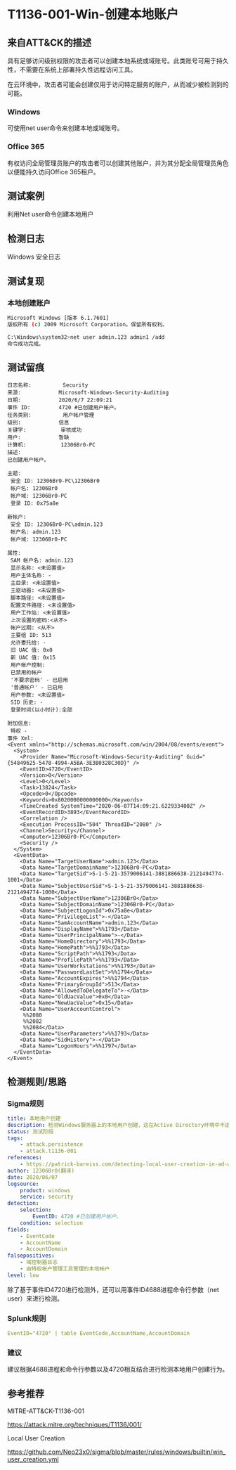# T1136-001-Win-创建本地账户

## 来自ATT&CK的描述

具有足够访问级别权限的攻击者可以创建本地系统或域账号。此类账号可用于持久性，不需要在系统上部署持久性远程访问工具。

在云环境中，攻击者可能会创建仅用于访问特定服务的账户，从而减少被检测到的可能。

### Windows

可使用net user命令来创建本地或域账号。

### Office 365

有权访问全局管理员账户的攻击者可以创建其他账户，并为其分配全局管理员角色以便能持久访问Office 365租户。

## 测试案例

利用Net user命令创建本地用户

## 检测日志

Windows 安全日志

## 测试复现

### 本地创建账户

```bash
Microsoft Windows [版本 6.1.7601]
版权所有 (c) 2009 Microsoft Corporation。保留所有权利。

C:\Windows\system32>net user admin.123 admin1 /add
命令成功完成。
```

## 测试留痕

```log
日志名称:          Security
来源:            Microsoft-Windows-Security-Auditing
日期:            2020/6/7 22:09:21
事件 ID:         4720 #已创建用户帐户。
任务类别:          用户帐户管理
级别:            信息
关键字:           审核成功
用户:            暂缺
计算机:           12306Br0-PC
描述:
已创建用户帐户。

主题:
 安全 ID: 12306Br0-PC\12306Br0
 帐户名: 12306Br0
 帐户域: 12306Br0-PC
 登录 ID: 0x75a8e

新帐户:
 安全 ID: 12306Br0-PC\admin.123
 帐户名: admin.123
 帐户域: 12306Br0-PC

属性:
 SAM 帐户名: admin.123
 显示名称: <未设置值>
 用户主体名称: -
 主目录: <未设置值>
 主驱动器: <未设置值>
 脚本路径: <未设置值>
 配置文件路径: <未设置值>
 用户工作站: <未设置值>
 上次设置的密码:<从不>
 帐户过期: <从不>
 主要组 ID: 513
 允许委托给: -
 旧 UAC 值: 0x0
 新 UAC 值: 0x15
 用户帐户控制:
 已禁用的帐户
 '不要求密码' - 已启用
 '普通帐户' - 已启用
 用户参数: <未设置值>
 SID 历史: -
 登录时间(以小时计):全部

附加信息:
 特权 -
事件 Xml:
<Event xmlns="http://schemas.microsoft.com/win/2004/08/events/event">
  <System>
    <Provider Name="Microsoft-Windows-Security-Auditing" Guid="{54849625-5478-4994-A5BA-3E3B0328C30D}" />
    <EventID>4720</EventID>
    <Version>0</Version>
    <Level>0</Level>
    <Task>13824</Task>
    <Opcode>0</Opcode>
    <Keywords>0x8020000000000000</Keywords>
    <TimeCreated SystemTime="2020-06-07T14:09:21.622933400Z" />
    <EventRecordID>3893</EventRecordID>
    <Correlation />
    <Execution ProcessID="504" ThreadID="2080" />
    <Channel>Security</Channel>
    <Computer>12306Br0-PC</Computer>
    <Security />
  </System>
  <EventData>
    <Data Name="TargetUserName">admin.123</Data>
    <Data Name="TargetDomainName">12306Br0-PC</Data>
    <Data Name="TargetSid">S-1-5-21-3579006141-3881886638-2121494774-1001</Data>
    <Data Name="SubjectUserSid">S-1-5-21-3579006141-3881886638-2121494774-1000</Data>
    <Data Name="SubjectUserName">12306Br0</Data>
    <Data Name="SubjectDomainName">12306Br0-PC</Data>
    <Data Name="SubjectLogonId">0x75a8e</Data>
    <Data Name="PrivilegeList">-</Data>
    <Data Name="SamAccountName">admin.123</Data>
    <Data Name="DisplayName">%%1793</Data>
    <Data Name="UserPrincipalName">-</Data>
    <Data Name="HomeDirectory">%%1793</Data>
    <Data Name="HomePath">%%1793</Data>
    <Data Name="ScriptPath">%%1793</Data>
    <Data Name="ProfilePath">%%1793</Data>
    <Data Name="UserWorkstations">%%1793</Data>
    <Data Name="PasswordLastSet">%%1794</Data>
    <Data Name="AccountExpires">%%1794</Data>
    <Data Name="PrimaryGroupId">513</Data>
    <Data Name="AllowedToDelegateTo">-</Data>
    <Data Name="OldUacValue">0x0</Data>
    <Data Name="NewUacValue">0x15</Data>
    <Data Name="UserAccountControl">
     %%2080
     %%2082
     %%2084</Data>
    <Data Name="UserParameters">%%1793</Data>
    <Data Name="SidHistory">-</Data>
    <Data Name="LogonHours">%%1797</Data>
  </EventData>
</Event>
```

## 检测规则/思路

### Sigma规则

```yml
title: 本地用户创建
description: 检测Windows服务器上的本地用户创建，这在Active Directory环境中不适用。使用本地日志，非AD日志。
status: 测试阶段
tags:
    - attack.persistence
    - attack.t1136-001
references:
    - https://patrick-bareiss.com/detecting-local-user-creation-in-ad-with-sigma/
author: 12306Br0(翻译)
date: 2020/06/07
logsource:
    product: windows
    service: security
detection:
    selection:
        EventID: 4720 #已创建用户帐户。
    condition: selection
fields:
    - EventCode
    - AccountName
    - AccountDomain
falsepositives:
    - 域控制器日志
    - 由特权帐户管理工具管理的本地帐户
level: low
```

除了基于事件ID4720进行检测外，还可以用事件ID4688进程命令行参数（net user）来进行检测。

### Splunk规则

```yml
EventID="4720" | table EventCode,AccountName,AccountDomain
```

### 建议

建议根据4688进程和命令行参数以及4720相互结合进行检测本地用户创建行为。

## 参考推荐

MITRE-ATT&CK-T1136-001

<https://attack.mitre.org/techniques/T1136/001/>

Local User Creation

<https://github.com/Neo23x0/sigma/blob/master/rules/windows/builtin/win_user_creation.yml>
